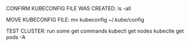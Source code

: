 CONFIRM KUBECONFIG FILE WAS CREATED:
ls -all

MOVE KUBECONFIG FILE:
mv kubeconfig ~/.kube/config

TEST CLUSTER: run some get commands
kubectl get nodes
kubectle get pods -A
